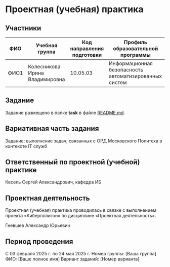 # Проектная (учебная) практика

## Участники

| ФИО | Учебная группа | Код направления подготовки | Профиль образовательной программы |
|-|-|-|-|
| ФИО1 |Колесникова Ирина Владимировна|10.05.03|Информационная безопасность автоматизированных систем|

## Задание

Задание размещено в папке **task** в файле [README.md](task/README.md).

## Вариативная часть задания

Задание: выполнение задач, связанных с ОРД Московского Политеха в контексте IT служб

## Ответственный по проектной (учебной) практике

Кесель Сергей Александрович, кафедра ИБ

## Проектная деятельность

Проектная (учебная) практика проводилась в связке с выполнением проекта «Киберполигон» по дисциплине «Проектная деятельность».

Гневшев Александр Юрьевич

## Период проведения                             

С 03 февраля 2025 г. по 24 мая 2025 г.
Номер группы: [Ваша группа]
ФИО: [Ваше полное имя]
Вариант заданий: [Номер варианта]
